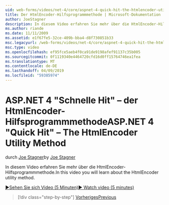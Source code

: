 ```yaml
---
uid: web-forms/videos/net-4/core/aspnet-4-quick-hit-the-htmlencoder-utility-method
title: Der HtmlEncoder-Hilfsprogrammmethode | Microsoft-Dokumentation
author: JoeStagner
description: In diesem Video erfahren Sie mehr über die HtmlEncoder-Hilfsprogrammmethode.
ms.author: riande
ms.date: 11/11/2009
ms.assetid: e1f67fe5-32ce-409b-bba4-d8f730851b33
msc.legacyurl: /web-forms/videos/net-4/core/aspnet-4-quick-hit-the-htmlencoder-utility-method
msc.type: video
ms.openlocfilehash: ef95fce5aeb4f0ca91de9198afef91137c35b005
ms.sourcegitcommit: 0f1119340e4464720cfd16d0ff15764746ea1fea
ms.translationtype: MT
ms.contentlocale: de-DE
ms.lasthandoff: 04/09/2019
ms.locfileid: "59385974"
---
```

# <a name="aspnet-4-quick-hit--the-htmlencoder-utility-method"></a><span data-ttu-id="4e8be-103">ASP.NET 4 "Schnelle Hit" – der HtmlEncoder-Hilfsprogrammmethode</span><span class="sxs-lookup"><span data-stu-id="4e8be-103">ASP.NET 4 "Quick Hit" – The HtmlEncoder Utility Method</span></span>

<span data-ttu-id="4e8be-104">durch [Joe Stagner](https://github.com/JoeStagner)</span><span class="sxs-lookup"><span data-stu-id="4e8be-104">by [Joe Stagner](https://github.com/JoeStagner)</span></span>

<span data-ttu-id="4e8be-105">In diesem Video erfahren Sie mehr über die HtmlEncoder-Hilfsprogrammmethode.</span><span class="sxs-lookup"><span data-stu-id="4e8be-105">In this video you will learn about the HtmlEncoder utility method.</span></span>

[<span data-ttu-id="4e8be-106">&#9654;Sehen Sie sich Video (5 Minuten)</span><span class="sxs-lookup"><span data-stu-id="4e8be-106">&#9654; Watch video (5 minutes)</span></span>](https://channel9.msdn.com/Blogs/ASP-NET-Site-Videos/aspnet-4-quick-hit-the-htmlencoder-utility-method)

> [!div class="step-by-step"]
> [<span data-ttu-id="4e8be-107">Vorheriges</span><span class="sxs-lookup"><span data-stu-id="4e8be-107">Previous</span></span>](aspnet-4-quick-hit-predictable-client-ids.md)
